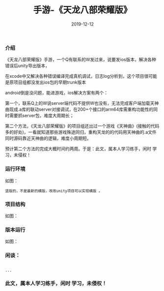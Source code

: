 ﻿---
layout: post
title:  手游-《天龙八部荣耀版》
date: 2019-12-12
tags: unity
---

        
### 介绍


《天龙八部荣耀版》手游，一个Q有联系的W发过来，说要发ios版本，解决各种错误后unity导出版本，

在xcode中又解决各种错误编译完成真机调试，日志log分析到，这个项目很可能是原项目组都没发出ios包的早期trunk版本

android倒是没问题，能进游戏，ios解决方案有两个：

第一个，联系Q上的W说server端代码不提供W也没有，无法完成客户端加载天神曲现成.a库的联动server对接调试，在200+个接口的arm64库需重构功能性的同时需要抓server包，难度大周期长；

第二个方法，《天龙八部荣耀版》的项目组还出过一个游戏《天神曲》(接触的代码多的好处)，一看就知道那些游戏殊途同归，重构天龙的的代码用天神曲的.a文件同时源码靠近天神曲的逻辑，难度小周期短。

预计第二个方法的完成大概时间约两周。于是：此文，属本人学习练手，闲时 学习，未侵权！


### 运行环境
如图：


```
竖版的，不是最新的横版，改改unity项目可以实现横版 。 
``` 

### 项目结构

如图：



### 版本运行

如图：



### 闲谈： 

```

...

```


### 此文，属本人学习练手，闲时 学习，未侵权！